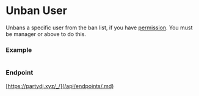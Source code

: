 # Unban User

Unbans a specific user from the ban list, if you have [permission](/api/roles.md). You must be manager or above to do 
this.

### Example

```js

```

### Endpoint

[https://partydj.xyz/_/](/api/endpoints/.md)